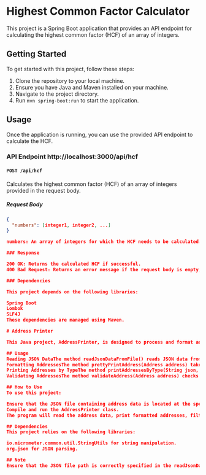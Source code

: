 # Highest Common Factor Calculator

This project is a Spring Boot application that provides an API endpoint for calculating the highest common factor (HCF) of an array of integers.

## Getting Started

To get started with this project, follow these steps:

1. Clone the repository to your local machine.
2. Ensure you have Java and Maven installed on your machine.
3. Navigate to the project directory.
4. Run `mvn spring-boot:run` to start the application.

## Usage

Once the application is running, you can use the provided API endpoint to calculate the HCF.

### API Endpoint http://localhost:3000/api/hcf

#### `POST /api/hcf`

Calculates the highest common factor (HCF) of an array of integers provided in the request body.

##### Request Body

```json
{
  "numbers": [integer1, integer2, ...]
}

numbers: An array of integers for which the HCF needs to be calculated.

### Response

200 OK: Returns the calculated HCF if successful.
400 Bad Request: Returns an error message if the request body is empty, the numbers array is null or empty, or if an invalid input is provided.

### Dependencies

This project depends on the following libraries:

Spring Boot
Lombok
SLF4J
These dependencies are managed using Maven.

# Address Printer

This Java project, AddressPrinter, is designed to process and format address data stored in JSON format. It provides functionalities to read address data from a file, format addresses for printing, filter and print addresses based on their types, and validate addresses for correctness.

## Usage
Reading JSON DataThe method readJsonDataFromFile() reads JSON data from a file located at the specified path (C:/Users/CC Sunninghill/IdeaProjects/nnw/src/main/resources/json/addresses.json) and returns it as a JSONArray.
Formatting AddressesThe method prettyPrintAddress(Address address) takes an Address object and generates a formatted string representation of the address.
Printing Addresses by TypeThe method printAddressesByType(String json, String addressType) accepts a JSON string containing addresses and a specific address type. It filters addresses of the given type and prints them.
Validating AddressesThe method validateAddress(Address address) checks the validity of a provided address. It verifies the postal code format, presence of country, city or town, at least one address line, and for South African addresses, the presence of province or state.

## How to Use
To use this project:

Ensure that the JSON file containing address data is located at the specified path.
Compile and run the AddressPrinter class.
The program will read the address data, print formatted addresses, filter and print addresses by type, and validate each address.

## Dependencies
This project relies on the following libraries:

io.micrometer.common.util.StringUtils for string manipulation.
org.json for JSON parsing.

## Note
Ensure that the JSON file path is correctly specified in the readJsonDataFromFile() method to read the address data successfully.
